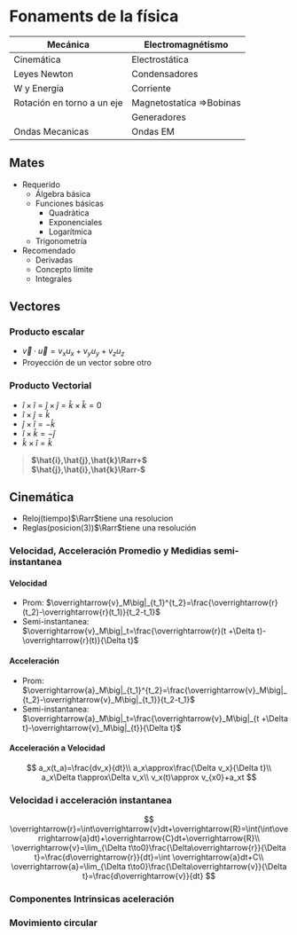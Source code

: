 # Fonaments de la física

| Mecánica                   | Electromagnétismo        |
| -------------------------- | ------------------------ |
| Cinemática                 | Electrostática           |
| Leyes Newton               | Condensadores            |
| W y Energía                | Corriente                |
| Rotación en torno a un eje | Magnetostatica =>Bobinas |
|                            | Generadores              |
| Ondas Mecanicas            | Ondas EM                 |

## Mates

- Requerido
  - Álgebra básica
  - Funciones básicas
    - Quadràtica
    - Exponenciales
    - Logarítmica
  - Trigonometría
- Recomendado
  - Derivadas
  - Concepto límite
  - Integrales

## Vectores

### Producto escalar

- $\overrightarrow{v} · \overrightarrow{u}=v_xu_x+v_yu_y+v_zu_z$
- Proyección de un vector sobre otro

### Producto Vectorial

- $î\times î = \hat{j}\times\hat{j}=\hat{k}\times\hat{k}=0$
- $\hat{i}\times\hat{j}=\hat{k}$
- $\hat{j}\times\hat{i}=-\hat{k}$
- $\hat{i}\times\hat{k}=-\hat{j}$
- $\hat{k}\times\hat{i}=\hat{k}$

> **$\hat{i},\hat{j},\hat{k}\Rarr+$**<br>**$\hat{j},\hat{i},\hat{k}\Rarr-$**

## Cinemática

- Reloj(tiempo)$\Rarr$tiene una resolucion
- Reglas(posicion(3))$\Rarr$tiene una resolución

### Velocidad, Acceleración Promedio y Medidias semi-instantanea

#### Velocidad

- Prom: $\overrightarrow{v}_M\big|_{t_1}^{t_2}=\frac{\overrightarrow{r}(t_2)-\overrightarrow{r}(t_1)}{t_2-t_1}$
- Semi-instantanea: $\overrightarrow{v}_M\big|_t=\frac{\overrightarrow{r}(t +\Delta t)-\overrightarrow{r}(t)}{\Delta t}$

#### Acceleración

- Prom: $\overrightarrow{a}_M\big|_{t_1}^{t_2}=\frac{\overrightarrow{v}_M\big|_{t_2}-\overrightarrow{v}_M\big|_{t_1}}{t_2-t_1}$
- Semi-instantanea: $\overrightarrow{a}_M\big|_t=\frac{\overrightarrow{v}_M\big|_{t +\Delta t}-\overrightarrow{v}_M\big|_{t}}{\Delta t}$

#### Acceleración a Velocidad

$$
a_x(t_a)=\frac{dv_x}{dt}\\
a_x\approx\frac{\Delta v_x}{\Delta t}\\
a_x\Delta t\approx\Delta v_x\\
v_x(t)\approx v_{x0}+a_xt
$$

### Velocidad i acceleración instantanea


$$
\overrightarrow{r}=\int\overrightarrow{v}dt+\overrightarrow{R}=\int(\int\overrightarrow{a}dt)+\overrightarrow{C}dt+\overrightarrow{R}\\
\overrightarrow{v}=\lim_{\Delta t\to0}\frac{\Delta\overrightarrow{r}}{\Delta t}=\frac{d\overrightarrow{r}}{dt}=\int \overrightarrow{a}dt+C\\
\overrightarrow{a}=\lim_{\Delta t\to0}\frac{\Delta\overrightarrow{v}}{\Delta t}=\frac{d\overrightarrow{v}}{dt}
$$

### Componentes Intrinsicas aceleración



### Movimiento circular
